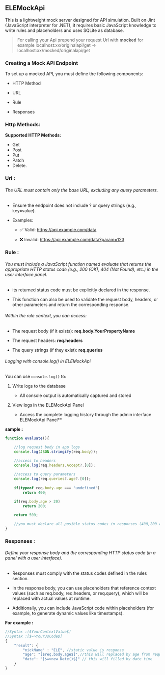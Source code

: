 ﻿## ELEMockApi
This is a lightweight mock server designed for API simulation. Built on Jint (JavaScript interpreter for .NET), it requires basic JavaScript knowledge to write rules and placeholders and uses SQLite as database.

> For calling your Api prepend your request Url with **mocked** for example  localhost:xx/originalapi/get =>  localhost:xx/mocked/originalapi/get

### Creating a Mock API Endpoint
To set up a mocked API, you must define the following components:

- HTTP Method 

- URL 

- Rule 

- Responses

### Http Methods:
**Supported HTTP Methods:**
- Get
- Post 
- Put
- Patch 
- Delete.

### Url :
###### The URL must contain only the base URL, excluding any query parameters.

- Ensure the endpoint does not include ? or query strings (e.g., key=value).

- Examples:

    - ✅ Valid:  https://api.example.com/data

    - ❌ Invalid: https://api.example.com/data?param=123

### Rule :

###### You must include a JavaScript function named evaluate that returns the appropriate HTTP status code (e.g., 200 (OK), 404 (Not Found), etc.) in the user interface panel.

- its returned status code must be explicitly declared in the response.

- This function can also be used to validate the request body, headers, or other parameters and return the corresponding response.

###### Within the rule context, you can access:

- The request body (if it exists): **req.body.YourPropertyName**

- The request headers: **req.headers**

- The query strings (if they exist): **req.queries**



###### Logging with console.log() in ELEMockApi 

You can use ```console.log()``` to:

1. Write logs to the database

    - All console output is automatically captured and stored

2. View logs in the ELEMockApi Panel
    - Access the complete logging history through the admin interface
ELEMockApi Panel**

**sample :**
```js
function evaluate(){

    //log request body in app logs
    console.log(JSON.stringify(req.body));

    //access to headers
    console.log(req.headers.Accept?.[0]);
    
    //access to query parameters
    console.log(req.queries?.age?.[0]);
    
    if(typeof req.body.age === 'undefined')
        return 400;

    if(req.body.age > 20)
        return 200;
    
    return 500;

    //you must declare all posible status codes in responses (400,200 and 500)
}
```

### Responses :
###### Define your response body and the corresponding HTTP status code (in a panel with a user interface).

- Responses must comply with the status codes defined in the rules section.

- In the response body, you can use placeholders that reference context values (such as req.body, req.headers, or req.query), which will be replaced with actual values at runtime.

- Additionally, you can include JavaScript code within placeholders (for example, to generate dynamic values like timestamps).


**For example :**
```js
//Syntax :[$YourContextValue$]
//Syntax :[$=>YourJsCode$]
{
    "result": {
        "nickName" : "ELE", //static value is response
        "age": "[$req.body.age$]",//this will replaced by age from request body
        "date": "[$=>new Date()$]" // this will filled by date time
    }
}
```












